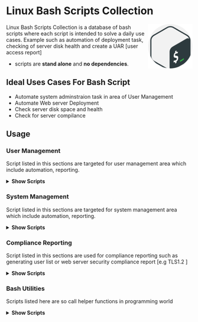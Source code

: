 # Linux Bash Scripts Collection


<img src="images/gnu-bash.png" align="right"
     alt="Linux Bash Scripts Collection by Leroy Leow Chee Keong" width="120" height="120">

Linux Bash Scripts Collection is a database of bash scripts where each script is intended to solve a daily use cases. Example such as automation of deployment task, checking of server disk health 
and create a UAR [user access report] 

* scripts are **stand alone** and **no dependencies**.

## Ideal Uses Cases For Bash Script

* Automate system adminstraion task in area of User Management
* Automate Web server Deployment
* Check server disk space and health
* Check for server compilance



## Usage

### User Management

Script listed in this sections are targeted for user management area which include automation, reporting. 
<details><summary><b>Show Scripts</b></summary>
<li><a href="/scripts/UserManagement/usermgt.sh" target="_self">User Management Script</a></li>
<li><a href="/scripts/UserManagement/userdirectoryassignment.sh" target="_self">User Directory Assignment</a></li>
<li><a href="/scripts/UserManagement/listusers.sh" target="_self">List Users</a></li>
<li><a href="/scripts/UserManagement/disableusers-for.sh" target="_self">Disable User using for loop</a></li>
<li><a href="/scripts/UserManagement/disableusers-xarg.sh" target="_self">Disable User using xarg</a></li>
<li><a href="/scripts/UserManagement/createuser.sh" target="_self">Create User</a></li>


</details>


### System Management

Script listed in this sections are targeted for system management area which include automation, reporting. 
<details><summary><b>Show Scripts</b></summary>
<li><a href="/scripts/SystemManagement/deploy_LAMP.sh" target="_self">Deploy LAMP Stack</a></li>
<li><a href="/scripts/SystemManagement/pingsweep.sh" target="_self">Scan for active host & print their IPs</a></li>
<li><a href="/scripts/SystemManagement/directorytree.sh" target="_self">Print Target in a tree like structure</a></li>
<li><a href="/scripts/SystemManagement/filededuplicator.sh" target="_self">Removes duplicate files content</a></li>
<li><a href="/scripts/SystemManagement/diskthresholdalert.sh" target="_self">Monitor disk and email when exceed threshold</a></li> 
<li><a href="/scripts/SystemManagement/diskthreshold.sh" target="_self">Disk Threshold</a></li>
<li><a href="/scripts/SystemManagement/diskthreshold2.sh" target="_self">Disk Threshold 2</a></li>
<li><a href="/scripts/SystemManagement/healthprobe.sh" target="_self">Health Prob</a></li>
<li><a href="/scripts/SystemManagement/backupfilesystem.sh" target="_self">Backup File System</a></li>


</details>

### Compliance Reporting

Script listed in this sections are used for compliance reporting such as generating user list or web server security compliance report [e.g TLS1.2 ] 
<details><summary><b>Show Scripts</b></summary>


</details>

### Bash Utilities

Scripts listed here are so call helper functions in programming world 
<details><summary><b>Show Scripts</b></summary>
<ul>
<li><a href="/scripts/BashUtilities/password_generator.sh" target="_self">Password Generator</a></li>
<li><a href="/scripts/BashUtilities/util_func_demo.sh" target="_self">Utility Function Demo</a></li>
<li><a href="/scripts/BashUtilities/util_func.sh" target="_self">Utility Function</a></li>
<li><a href="/scripts/BashUtilities/logtail.sh" target="_self">Log Filter Script</a></li>
<li><a href="/scripts/BashUtilities/logtailemail.sh" target="_self">Log Filter and Email Script</a></li>
<li><a href="/scripts/BashUtilities/pull_log.sh" target="_self">Pull Log</a></li>
<li><a href="/scripts/BashUtilities/genscripttemplate.sh" target="_self">Generate Bash Script Template</a></li>

</ul>
</details>
